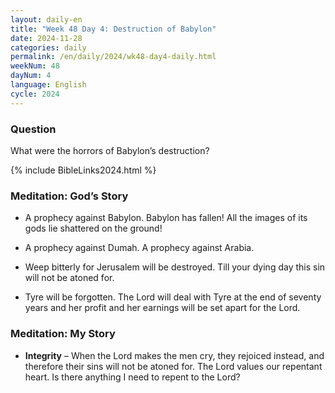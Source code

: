 ```yaml
---
layout: daily-en
title: "Week 48 Day 4: Destruction of Babylon"
date: 2024-11-28
categories: daily
permalink: /en/daily/2024/wk48-day4-daily.html
weekNum: 48
dayNum: 4
language: English
cycle: 2024
---
```

### Question     
What were the horrors of Babylon’s destruction?

{% include BibleLinks2024.html %} 

### Meditation: God’s Story   
+ A prophecy against Babylon. Babylon has fallen! All the images of its gods lie shattered on the ground! 

+ A prophecy against Dumah. A prophecy against Arabia. 

+ Weep bitterly for Jerusalem will be destroyed. Till your dying day this sin will not be atoned for. 

+ Tyre will be forgotten. The Lord will deal with Tyre at the end of seventy years and her profit and her earnings will be set apart for the Lord. 

### Meditation: My Story   
+ **Integrity** – When the Lord makes the men cry, they rejoiced instead, and therefore their sins will not be atoned for. The Lord values our repentant heart. Is there anything I need to repent to the Lord? 
